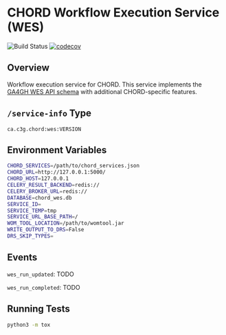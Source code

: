 # CHORD Workflow Execution Service (WES)

![Build Status](https://api.travis-ci.com/c3g/chord_wes.svg?branch=master)
[![codecov](https://codecov.io/gh/c3g/chord_wes/branch/master/graph/badge.svg)](https://codecov.io/gh/c3g/chord_wes)

## Overview

Workflow execution service for CHORD. This service implements the
[GA4GH WES API schema](https://github.com/ga4gh/workflow-execution-service-schemas)
with additional CHORD-specific features.


## `/service-info` Type

```
ca.c3g.chord:wes:VERSION
```


## Environment Variables

```bash
CHORD_SERVICES=/path/to/chord_services.json
CHORD_URL=http://127.0.0.1:5000/
CHORD_HOST=127.0.0.1
CELERY_RESULT_BACKEND=redis://
CELERY_BROKER_URL=redis://
DATABASE=chord_wes.db
SERVICE_ID=
SERVICE_TEMP=tmp
SERVICE_URL_BASE_PATH=/
WOM_TOOL_LOCATION=/path/to/womtool.jar
WRITE_OUTPUT_TO_DRS=False
DRS_SKIP_TYPES=
```


## Events

`wes_run_updated`: TODO

`wes_run_completed`: TODO


## Running Tests

```bash
python3 -m tox
```
